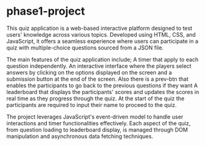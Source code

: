 # phase1-project
This quiz application is a web-based interactive platform designed to test users' knowledge across various topics. Developed using HTML, CSS, and JavaScript, it offers a seamless experience where users can participate in a quiz with multiple-choice questions sourced from a JSON file.

The main features of the quiz application include; 
    A timer that apply to each question independently. 
    An interactive interface where the players select answers by clicking on the options displayed on the screen and a submission button at the end of the screen.
    Also there is a prev-btn that enables the participants to go back to the previous questions if they want
    A leaderboard that displays the participants' scores and updates the scores in real time as they progress through the quiz.
    At the start of the quiz the participants are required to input their name to proceed to the quiz.

The project leverages JavaScript's event-driven model to handle user interactions and timer functionalities effectively. Each aspect of the quiz, from question loading to leaderboard display, is managed through DOM manipulation and asynchronous data fetching techniques.